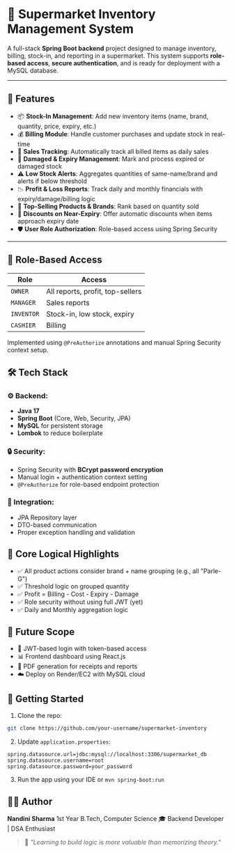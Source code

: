 # 🛒 Supermarket Inventory Management System

A full-stack **Spring Boot backend** project designed to manage inventory, billing, stock-in, and reporting in a supermarket. This system supports **role-based access**, **secure authentication**, and is ready for deployment with a MySQL database.

---

## 🚀 Features

* 📦 **Stock-In Management**: Add new inventory items (name, brand, quantity, price, expiry, etc.)
* 💰 **Billing Module**: Handle customer purchases and update stock in real-time
* 🧾 **Sales Tracking**: Automatically track all billed items as daily sales
* 🧯 **Damaged & Expiry Management**: Mark and process expired or damaged stock
* ⚠️ **Low Stock Alerts**: Aggregates quantities of same-name/brand and alerts if below threshold
* 📉 **Profit & Loss Reports**: Track daily and monthly financials with expiry/damage/billing logic
* 🥇 **Top-Selling Products & Brands**: Rank based on quantity sold
* 🎯 **Discounts on Near-Expiry**: Offer automatic discounts when items approach expiry date
* 🛡️ **User Role Authorization**: Role-based access using Spring Security

---

## 🔐 Role-Based Access

| Role       | Access                           |
| ---------- | -------------------------------- |
| `OWNER`    | All reports, profit, top-sellers |
| `MANAGER`  | Sales reports                    |
| `INVENTOR` | Stock-in, low stock, expiry      |
| `CASHIER`  | Billing                          |

Implemented using `@PreAuthorize` annotations and manual Spring Security context setup.
## 🛠️ Tech Stack

### ⚙️ Backend:

* **Java 17**
* **Spring Boot** (Core, Web, Security, JPA)
* **MySQL** for persistent storage
* **Lombok** to reduce boilerplate

### 🔒 Security:
* Spring Security with **BCrypt password encryption**
* Manual login + authentication context setting
* `@PreAuthorize` for role-based endpoint protection

### 🔗 Integration:
* JPA Repository layer
* DTO-based communication
* Proper exception handling and validation

## 🧠 Core Logical Highlights

* ✅ All product actions consider brand + name grouping (e.g., all "Parle-G")
* ✅ Threshold logic on grouped quantity
* ✅ Profit = Billing - Cost - Expiry - Damage
* ✅ Role security without using full JWT (yet)
* ✅ Daily and Monthly aggregation logic

## 🧪 Future Scope

* 🔐 JWT-based login with token-based access
* 📊 Frontend dashboard using React.js
* 🧾 PDF generation for receipts and reports
* ☁️ Deploy on Render/EC2 with MySQL cloud

## 📝 Getting Started
1. Clone the repo:

```bash
git clone https://github.com/your-username/supermarket-inventory
```

2. Update `application.properties`:

```properties
spring.datasource.url=jdbc:mysql://localhost:3306/supermarket_db
spring.datasource.username=root
spring.datasource.password=your_password
```

3. Run the app using your IDE or `mvn spring-boot:run`

## 🙋‍♀️ Author

**Nandini Sharma**
1st Year B.Tech, Computer Science 🎓
Backend Developer | DSA Enthusiast 

> 🧠 *"Learning to build logic is more valuable than memorizing theory."*
